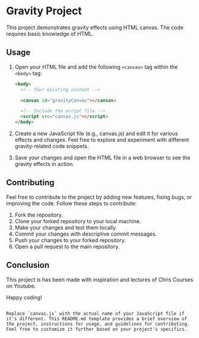 # Gravity Project

This project demonstrates gravity effects using HTML canvas. The code requires basic knowledge of HTML.

## Usage

1. Open your HTML file and add the following `<canvas>` tag within the `<body>` tag:

   ```html
   <body>
     <!-- Your existing content -->

     <canvas id="gravityCanvas"></canvas>

     <!-- Include the script file -->
     <script src="canvas.js"></script>
   </body>
   ```

2. Create a new JavaScript file (e.g., canvas.js) and edit it for various effects and changes. Feel free to explore and experiment with different gravity-related code snippets.

3. Save your changes and open the HTML file in a web browser to see the gravity effects in action.

## Contributing

Feel free to contribute to the project by adding new features, fixing bugs, or improving the code. Follow these steps to contribute:

1. Fork the repository.
2. Clone your forked repository to your local machine.
3. Make your changes and test them locally.
4. Commit your changes with descriptive commit messages.
5. Push your changes to your forked repository.
6. Open a pull request to the main repository.

## Conclusion

This project is has been made with inspiration and lectures of Chris Courses on Youtube.

Happy coding!
```

Replace `canvas.js` with the actual name of your JavaScript file if it's different. This README.md template provides a brief overview of the project, instructions for usage, and guidelines for contributing. Feel free to customize it further based on your project's specifics.
